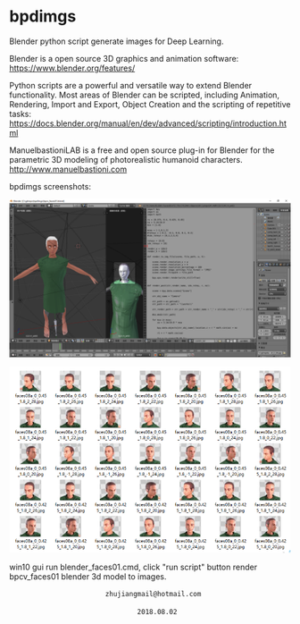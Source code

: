 # bpdimgs
  Blender python script generate images for Deep Learning.

  Blender is a open source 3D graphics and animation software: https://www.blender.org/features/

  Python scripts are a powerful and versatile way to extend Blender functionality. 
  Most areas of Blender can be scripted, including Animation, Rendering, Import and Export, 
  Object Creation and the scripting of repetitive tasks: 
  https://docs.blender.org/manual/en/dev/advanced/scripting/introduction.html

  ManuelbastioniLAB is a free and open source plug-in for Blender for the parametric 3D modeling of 
  photorealistic humanoid characters.  http://www.manuelbastioni.com

  bpdimgs screenshots:

  ![](bpdimgs.png)

  ![](bpdimgs_works.png)

  win10 gui run blender_faces01.cmd, click "run script" button render bpcv_faces01 blender 3d model to images.


  							zhujiangmail@hotmail.com

  							    	2018.08.02



  
